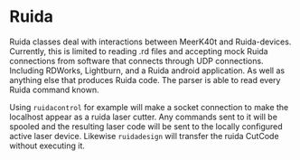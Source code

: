 # Ruida

Ruida classes deal with interactions between MeerK40t and Ruida-devices. Currently, this is limited to reading .rd files
and accepting mock Ruida connections from software that connects through UDP connections. Including RDWorks, Lightburn,
and a Ruida android application. As well as anything else that produces Ruida code. The parser is able to read every
Ruida command known.

Using `ruidacontrol` for example will make a socket connection to make the localhost appear as a ruida laser cutter. Any
commands sent to it will be spooled and the resulting laser code will be sent to the locally configured active laser
device. Likewise `ruidadesign` will transfer the ruida CutCode without executing it.
